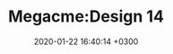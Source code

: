 ﻿---
layout: post_1
title: "Megacme:Design 14"
img: set14-1.jpg # Add image post (optional)
img_1: set14-2.jpg # Add image post (optional)
img_2: set14-3.jpg # Add image post (optional)
img_2: set14-4.jpg # Add image post (optional)
date: 2020-01-22 16:40:14 +0300
description: You’ll find this post in your `_posts` directory. Go ahead and edit it and re-build the site to see your changes. # Add post description (optional)
tag: [Leggings, Seamless,Ombre]
---

